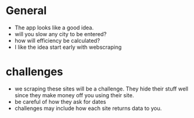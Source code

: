 # General

- The app looks like a good idea.
- will you slow any city to be entered? 
- how will efficiency be calculated? 
- I like the idea start early with webscraping

# challenges

- we scraping these sites will be a challenge. They hide their stuff well since they make money off you using their site. 
- be careful of how they ask for dates 
- challenges may include how each site returns data to you. 
